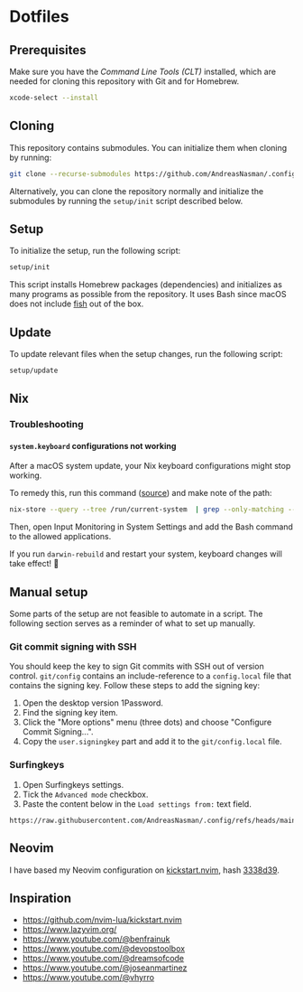 # Dotfiles

## Prerequisites

Make sure you have the _Command Line Tools (CLT)_ installed, which are needed
for cloning this repository with Git and for Homebrew.

```sh
xcode-select --install
```

## Cloning

This repository contains submodules. You can initialize them when cloning by
running:

```sh
git clone --recurse-submodules https://github.com/AndreasNasman/.config.git
```

Alternatively, you can clone the repository normally and initialize the
submodules by running the `setup/init` script described below.

## Setup

To initialize the setup, run the following script:

```sh
setup/init
```

This script installs Homebrew packages (dependencies) and initializes as many
programs as possible from the repository. It uses Bash since macOS does not
include [fish](https://fishshell) out of the box.

## Update

To update relevant files when the setup changes, run the following script:

```sh
setup/update
```

## Nix

### Troubleshooting

#### `system.keyboard` configurations not working

After a macOS system update, your Nix keyboard configurations might stop
working.

To remedy this, run this command
([source](https://github.com/nix-darwin/nix-darwin/issues/905#issuecomment-2816336630))
and make note of the path:

```sh
nix-store --query --tree /run/current-system  | grep --only-matching --extended-regexp '/nix/store/.+-activate-system-start' | xargs nix-store --query --requisites | grep bash
```

Then, open Input Monitoring in System Settings and add the Bash command to the
allowed applications.

If you run `darwin-rebuild` and restart your system, keyboard changes will take
effect! 🎉

## Manual setup

Some parts of the setup are not feasible to automate in a script. The following
section serves as a reminder of what to set up manually.

### Git commit signing with SSH

You should keep the key to sign Git commits with SSH out of version control.
`git/config` contains an include-reference to a `config.local` file that
contains the signing key. Follow these steps to add the signing key:

1. Open the desktop version 1Password.
1. Find the signing key item.
1. Click the "More options" menu (three dots) and choose "Configure Commit
   Signing...".
1. Copy the `user.signingkey` part and add it to the `git/config.local` file.

### Surfingkeys

1. Open Surfingkeys settings.
1. Tick the `Advanced mode` checkbox.
1. Paste the content below in the `Load settings from:` text field.

```plain
https://raw.githubusercontent.com/AndreasNasman/.config/refs/heads/main/surfingkeys/theme.js
```

## Neovim

I have based my Neovim configuration on
[kickstart.nvim](https://github.com/nvim-lua/kickstart.nvim), hash
[3338d39](https://github.com/nvim-lua/kickstart.nvim/commit/3338d3920620861f8313a2745fd5d2be39f39534).

## Inspiration

- <https://github.com/nvim-lua/kickstart.nvim>
- <https://www.lazyvim.org/>
- <https://www.youtube.com/@benfrainuk>
- <https://www.youtube.com/@devopstoolbox>
- <https://www.youtube.com/@dreamsofcode>
- <https://www.youtube.com/@joseanmartinez>
- <https://www.youtube.com/@vhyrro>
